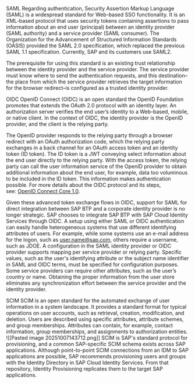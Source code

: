 SAML
Regarding authentication, Security Assertion Markup Language (SAML) is a widespread standard for Web-based SSO functionality. It is an XML-based protocol that uses security tokens containing assertions to pass information about an end user (principal) between an identity provider (SAML authority) and a service provider (SAML consumer). The Organization for the Advancement of Structured Information Standards (OASIS) provided the SAML 2.0 specification, which replaced the previous SAML 1.1 specification. Currently, SAP and its customers use SAML2.

The prerequisite for using this standard is an existing trust relationship between the identity provider and the service provider. The service provider must know where to send the authentication requests, and this destination–the place from which the service provider retrieves the target information for the browser redirect–is configured as a trusted identity provider.

OIDC
OpenID Connect (OIDC) is an open standard the OpenID Foundation promotes that extends the OAuth 2.0 protocol with an identity layer. An authorization server verifies the end user’s identity to a Web-based, mobile, or native client. In the context of OIDC, the identity provider is the OpenID provider, and the client is the relying party.

The OpenID provider responds to the relying party through a browser redirect with an OAuth authorization code, which the relying party exchanges in a back channel for an OAuth access token and an identity token (ID token). The ID token is a JWT conveying select information about the end user directly to the relying party. With the access token, the relying party can call the user information service of the OpenID provider to obtain additional information about the end user, for example, data too voluminous to be included in the ID token. This information makes authentication possible. For more details about the OIDC protocol and its steps, see: [OpenID Connect Core 1.0](https://openid.net/specs/openid-connect-core-1_0.html).

Given these advanced token exchange flows in OIDC, support for SAML for direct integration between SAP BTP and a corporate identity provider is no longer strategic. SAP chooses to integrate SAP BTP with SAP Cloud Identity Services through OIDC. A setup using either SAML or OIDC authentication can easily handle heterogeneous systems that use different identifying attributes of users. For example, while some systems use an e-mail address for the logon, such as user.name@sap.com, others require a username, such as JDOE. A configuration in the SAML identity provider or OIDC provider supports mapping per service provider or relying party. Specific values, such as the user's identifying attribute or the subject name identifier in SAML and OIDC terms, must be specified for configuration purposes. Some service providers can require other attributes, such as the user’s country or name. Obtaining the proper information from the user store eliminates any synchronization effort between the service provider and the identity provider.

SCIM
SCIM is an open standard for the automated exchange of user information in a system landscape. It provides a standard format for typical operations on user accounts, such as retrieval, creation, modification, and deletion. Users are described using specific attributes, attribute schemes, and group memberships. Attributes can contain, for example, contact information, group memberships, and assignments to authorization entities.
![[Pasted image 20251007143712.png]]
SCIM is SAP's standard protocol for provisioning, and a common SAP-specific SCIM schema exists across SAP applications. Although point-to-point SCIM connections from an IDM to SAP applications are possible, SAP recommends provisioning users and groups with the Identity Directory in SAP Cloud Identity Services. From that repository, Identity Provisioning replicates them to the target SAP applications.




